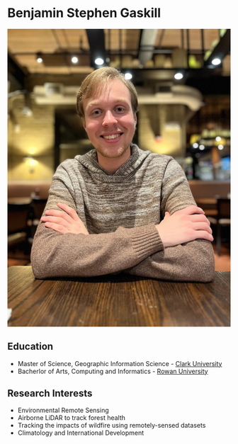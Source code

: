 # Benjamin Stephen Gaskill
![ben_photograph](ben.jpg)

## Education
+ Master of Science, Geographic Information Science - [Clark University](https://www.clarku.edu/)
+ Bacherlor of Arts, Computing and Informatics - [Rowan University](https://www.rowan.edu/)

## Research Interests
+ Environmental Remote Sensing
+ Airborne LiDAR to track forest health
+ Tracking the impacts of wildfire using remotely-sensed datasets
+ Climatology and International Development